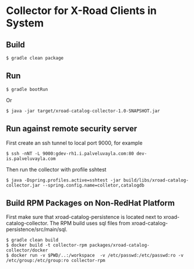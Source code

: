 # Collector for X-Road Clients in System

## Build


    $ gradle clean package


## Run

    $ gradle bootRun

Or

    $ java -jar target/xroad-catalog-collector-1.0-SNAPSHOT.jar

## Run against remote security server

First create an ssh tunnel to local port 9000, for example

    $ ssh -nNT -L 9000:gdev-rh1.i.palveluvayla.com:80 dev-is.palveluvayla.com

Then run the collector with profile sshtest

    $ java -Dspring.profiles.active=sshtest -jar build/libs/xroad-catalog-collector.jar --spring.config.name=colletor,catalogdb




## Build RPM Packages on Non-RedHat Platform

First make sure that xroad-catalog-persistence is located next to xroad-catalog-collector. The RPM build
 uses sql files from xroad-catalog-persistence/src/main/sql.
 
    $ gradle clean build
    $ docker build -t collector-rpm packages/xroad-catalog-collector/docker
    $ docker run -v $PWD/..:/workspace  -v /etc/passwd:/etc/passwd:ro -v /etc/group:/etc/group:ro collector-rpm
